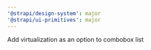 ```yaml
---
'@strapi/design-system': major
'@strapi/ui-primitives': major
---
```


Add virtualization as an option to combobox list
